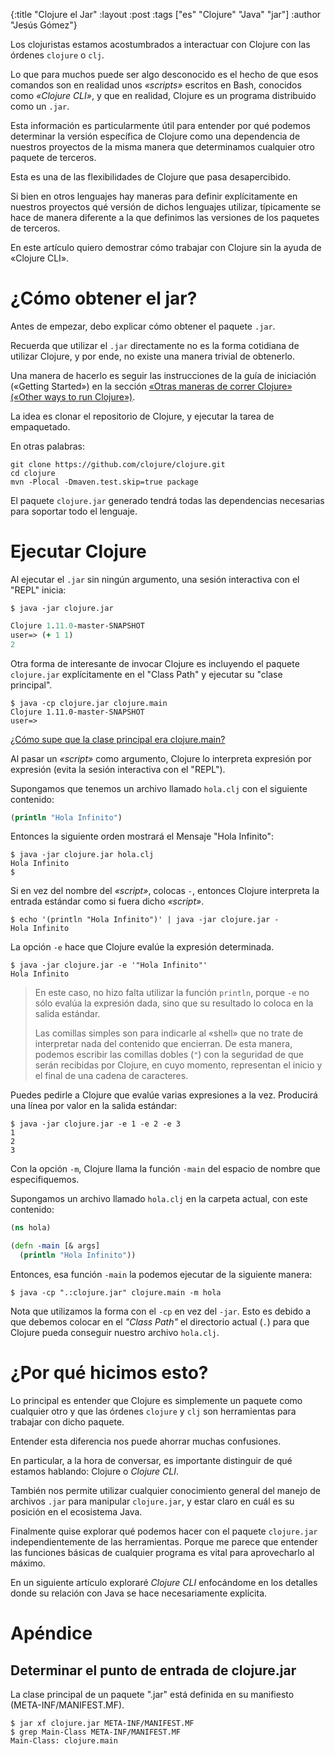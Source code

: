 {:title "Clojure el Jar"
 :layout :post
 :tags ["es" "Clojure" "Java" "jar"]
 :author "Jesús Gómez"}

Los clojuristas estamos acostumbrados a interactuar con Clojure con
las órdenes `clojure` o `clj`.

Lo que para muchos puede ser algo desconocido es el hecho de que esos
comandos son en realidad unos *«scripts»* escritos en Bash, conocidos
como *«Clojure CLI»*, y que en realidad, Clojure es un programa
distribuido como un `.jar`.

Esta información es particularmente útil para entender por qué podemos
determinar la versión específica de Clojure como una dependencia de
nuestros proyectos de la misma manera que determinamos cualquier otro
paquete de terceros.

Esta es una de las flexibilidades de Clojure que pasa
desapercibido.

Si bien en otros lenguajes hay maneras para definir explícitamente en
nuestros proyectos qué versión de dichos lenguajes utilizar,
típicamente se hace de manera diferente a la que definimos las
versiones de los paquetes de terceros.

En este artículo quiero demostrar cómo trabajar con Clojure sin la
ayuda de «Clojure CLI».

# ¿Cómo obtener el jar?

Antes de empezar, debo explicar cómo obtener el paquete `.jar`.

Recuerda que utilizar el `.jar` directamente no es la forma cotidiana
de utilizar Clojure, y por ende, no existe una manera trivial de
obtenerlo.

Una manera de hacerlo es seguir las instrucciones de la guía de
iniciación («Getting Started») en la sección [«Otras maneras de correr
Clojure» («Other ways to run
Clojure»)](https://clojure.org/guides/getting_started#_other_ways_to_run_clojure).

La idea es clonar el repositorio de Clojure, y ejecutar la tarea de empaquetado.

En otras palabras:

```
git clone https://github.com/clojure/clojure.git
cd clojure
mvn -Plocal -Dmaven.test.skip=true package
```

El paquete `clojure.jar` generado tendrá todas las dependencias
necesarias para soportar todo el lenguaje.

# Ejecutar Clojure

Al ejecutar el `.jar` sin ningún argumento, una sesión interactiva con
el "REPL" inicia:

```shell
$ java -jar clojure.jar
```
```Clojure
Clojure 1.11.0-master-SNAPSHOT
user=> (+ 1 1)
2
```

Otra forma de interesante de invocar Clojure es incluyendo el paquete
`clojure.jar` explícitamente en el "Class Path" y ejecutar su "clase
principal".

```shell
$ java -cp clojure.jar clojure.main
Clojure 1.11.0-master-SNAPSHOT
user=> 
```

[¿Cómo supe que la clase principal era clojure.main?](#determinar-el-punto-de-entrada-de-clojurejar)

Al pasar un *«script»* como argumento, Clojure lo interpreta expresión
por expresión (evita la sesión interactiva con el "REPL").

Supongamos que tenemos un archivo llamado `hola.clj` con el siguiente
contenido:

```Clojure
(println "Hola Infinito")
```

Entonces la siguiente orden mostrará el Mensaje "Hola Infinito":

```Shell
$ java -jar clojure.jar hola.clj
Hola Infinito
$ 
```

Si en vez del nombre del *«script»*, colocas `-`, entonces Clojure
interpreta la entrada estándar como si fuera dicho *«script»*.

```Shell
$ echo '(println "Hola Infinito")' | java -jar clojure.jar -
Hola Infinito
```

La opción `-e` hace que Clojure evalúe la expresión determinada.

```Shell
$ java -jar clojure.jar -e '"Hola Infinito"'
Hola Infinito
```

> En este caso, no hizo falta utilizar la función `println`, porque `-e`
> no sólo evalúa la expresión dada, sino que su resultado lo coloca en
> la salida estándar.
> 
> Las comillas simples son para indicarle al «shell» que no trate de
> interpretar nada del contenido que encierran. De esta manera, podemos
> escribir las comillas dobles (`"`) con la seguridad de que serán
> recibidas por Clojure, en cuyo momento, representan el inicio y el
> final de una cadena de caracteres.

Puedes pedirle a Clojure que evalúe varias expresiones a la
vez. Producirá una línea por valor en la salida estándar:

```Shell
$ java -jar clojure.jar -e 1 -e 2 -e 3
1
2
3
```

Con la opción `-m`, Clojure llama la función `-main` del espacio de
nombre que especifiquemos.

Supongamos un archivo llamado `hola.clj` en la carpeta actual, con
este contenido:

```Clojure
(ns hola)

(defn -main [& args]
  (println "Hola Infinito"))
```

Entonces, esa función `-main` la podemos ejecutar de la siguiente manera:

```Shell
$ java -cp ".:clojure.jar" clojure.main -m hola
```

Nota que utilizamos la forma con el `-cp` en vez del `-jar`. Esto es
debido a que debemos colocar en el *"Class Path"* el directorio actual
(`.`) para que Clojure pueda conseguir nuestro archivo `hola.clj`.

# ¿Por qué hicimos esto?

Lo principal es entender que Clojure es simplemente un paquete como
cualquier otro y que las órdenes `clojure` y `clj` son herramientas
para trabajar con dicho paquete.

Entender esta diferencia nos puede ahorrar muchas confusiones.

En particular, a la hora de conversar, es importante distinguir de qué
estamos hablando: Clojure o *Clojure CLI*.

También nos permite utilizar cualquier conocimiento general del manejo
de archivos `.jar` para manipular `clojure.jar`, y estar claro en cuál
es su posición en el ecosistema Java.

Finalmente quise explorar qué podemos hacer con el paquete
`clojure.jar` independientemente de las herramientas. Porque me parece
que entender las funciones básicas de cualquier programa es vital para
aprovecharlo al máximo.

En un siguiente artículo exploraré *Clojure CLI* enfocándome en los
detalles donde su relación con Java se hace necesariamente explícita.

# Apéndice
## Determinar el punto de entrada de clojure.jar

La clase principal de un paquete ".jar" está definida en su
manifiesto (META-INF/MANIFEST.MF).

```shell
$ jar xf clojure.jar META-INF/MANIFEST.MF
$ grep Main-Class META-INF/MANIFEST.MF 
Main-Class: clojure.main
```
